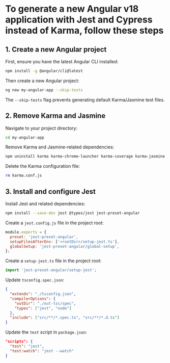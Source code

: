 # To generate a new Angular v18 application with Jest and Cypress instead of Karma, follow these steps

## 1. Create a new Angular project

First, ensure you have the latest Angular CLI installed:

```bash
npm install -g @angular/cli@latest
```

Then create a new Angular project:

```bash
ng new my-angular-app --skip-tests
```

The `--skip-tests` flag prevents generating default Karma/Jasmine test files.

## 2. Remove Karma and Jasmine

Navigate to your project directory:

```bash
cd my-angular-app
```

Remove Karma and Jasmine-related dependencies:

```bash
npm uninstall karma karma-chrome-launcher karma-coverage karma-jasmine karma-jasmine-html-reporter @types/jasmine jasmine-core
```

Delete the Karma configuration file:

```bash
rm karma.conf.js
```

## 3. Install and configure Jest

Install Jest and related dependencies:

```bash
npm install --save-dev jest @types/jest jest-preset-angular
```

Create a `jest.config.js` file in the project root:

```javascript
module.exports = {
  preset: 'jest-preset-angular',
  setupFilesAfterEnv: ['<rootDir>/setup-jest.ts'],
  globalSetup: 'jest-preset-angular/global-setup',
};
```

Create a `setup-jest.ts` file in the project root:

```typescript
import 'jest-preset-angular/setup-jest';
```

Update `tsconfig.spec.json`:

```json
{
  "extends": "./tsconfig.json",
  "compilerOptions": {
    "outDir": "./out-tsc/spec",
    "types": ["jest", "node"]
  },
  "include": ["src/**/*.spec.ts", "src/**/*.d.ts"]
}
```

Update the `test` script in `package.json`:

```json
"scripts": {
  "test": "jest",
  "test:watch": "jest --watch"
}
```
